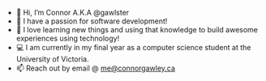 - 👋 Hi, I’m Connor A.K.A @gawlster
- 👀 I have a passion for software development!
- 🧠 I love learning new things and using that knowledge to build awesome experiences using technology!
- 💻 I am currently in my final year as a computer science student at the University of Victoria.
- 📫 Reach out by email @ <a href="mailto:me@connorgawley.ca" target="_blank">me@connorgawley.ca</a>

<!---
gawlster/gawlster is a ✨ special ✨ repository because its `README.md` (this file) appears on your GitHub profile.
You can click the Preview link to take a look at your changes.
--->
